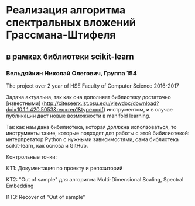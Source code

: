# Реализация алгоритма спектральных вложений Грассмана-Штифеля
## в рамках библиотеки scikit-learn
### Вельдяйкин Николай Олегович, Группа 154
The project over 2 year of HSE Faculty of Computer Science 2016-2017

Задача актуальна, так как она дополняет библиотеку достаточно [извеcтными] (http://citeseerx.ist.psu.edu/viewdoc/download?doi=10.1.1.420.5053&rep=rep1&type=pdf) инструментом, и в случае публикации даст новые возможности в manifold learning.

Так как нам дана бибилиотека, которая доллжна исползоваться, то инструменты такие, которые подходят для работы с этой бибилиотекой: интерпретатор Python с нужными зависимостями, сама библиотека scikit-learn, как основа и GitHub. 

Контрольные точки:

КТ1: Документация по проекту и репозиторий

КТ2: "Out of sample" для алгоритма Multi-Dimensional Scaling, Spectral Embedding

КТ3: Recover of "Out of sample" 
